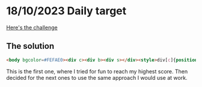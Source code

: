 # 18/10/2023 Daily target

[Here's the challenge](https://cssbattle.dev/play/L8aNhB0P9osr6O4TW7PQ)

## The solution

```html
<body bgcolor=#FEFAE0><div c><div b><div s></div><style>div[c]{position:fixed;left:120;top:70}div[b]{width:160;height:160;background:#9CCCDB;rotate:45deg}div[s]{width:80;height:80;background:#A461E8}
```

This is the first one, where I tried for fun to reach my highest score. Then decided for the next ones to use the same approach I would use at work.
